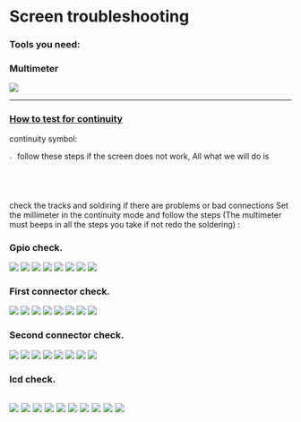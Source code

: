 # Screen troubleshooting

### Tools you need:
### Multimeter 
![](Multimeter.jpg)

-----

### [How to test for continuity](https://www.fluke.com/en-us/learn/best-practices/test-tools-basics/digital-multimeters/how-to-test-for-continuity-with-a-digital-multimeter)
continuity symbol:

<img src="continuity_mod.jpg" width="2%">
follow these steps if the screen does not work, All what we will do is check the tracks and soldiring if there are problems or bad connections
Set the millimeter in the continuity mode and follow the steps (The multimeter must beeps in all the steps you take if not redo the soldering) :


### Gpio check.
![](Gpio/1.JPG)
![](Gpio/2.JPG)
![](Gpio/3.JPG)
![](Gpio/4.JPG)
![](Gpio/5.JPG)
![](Gpio/6.JPG)
![](Gpio/7.JPG)
![](Gpio/8.JPG)

### First connector check.
![](/Main_connector/1.JPG)
![](Main_connector/2.JPG)
![](Main_connector/3.JPG)
![](Main_connector/4.JPG)
![](Main_connector/5.JPG)
![](Main_connector/6.JPG)
![](Main_connector/7.JPG)
![](Main_connector/8.JPG)

### Second connector check.
![](Second_connector/1.JPG)
![](Second_connector/2.JPG)
![](Second_connector/3.JPG)
![](Second_connector/4.JPG)
![](Second_connector/5.JPG)
![](Second_connector/6.JPG)
![](Second_connector/7.JPG)
![](Second_connector/8.JPG)

### lcd check.
![](Screen_test/1.JPG)
![](Screen_test/2.JPG)
![](Screen_test/3.JPG)
![](Screen_test/4.JPG)
![](Screen_test/5.JPG)
![](Screen_test/6.JPG)
![](Screen_test/7.JPG)
![](Screen_test/8.JPG)
![](Screen_test/9.JPG)
![](Screen_test/10.JPG)
-----
